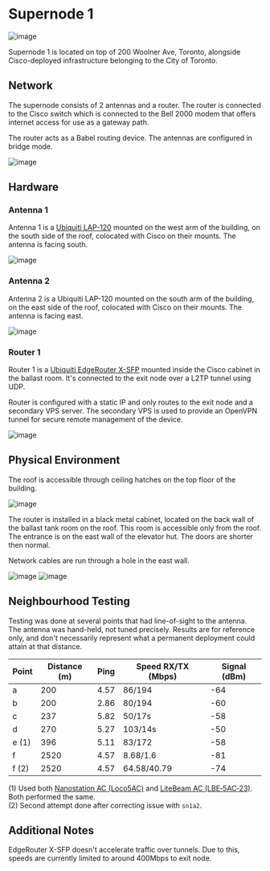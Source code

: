 # Supernode 1

![image](images/supernode1-view.jpg)

Supernode 1 is located on top of 200 Woolner Ave, Toronto, alongside Cisco-deployed infrastructure belonging to the City of Toronto.

## Network

The supernode consists of 2 antennas and a router. The router is connected to the Cisco switch which is connected to the Bell 2000 modem that offers internet access for use as a gateway path.

The router acts as a Babel routing device. The antennas are configured in bridge mode.

![image](images/supernode1-network-layout.png)

## Hardware

### Antenna 1

Antenna 1 is a [Ubiquiti LAP-120](https://www.ui.com/airmax/liteap-ac/) mounted on the west arm of the building, on the south side of the roof, colocated with Cisco on their mounts. The antenna is facing south.

![image](images/supernode1-hardware-antenna1.jpg)

### Antenna 2

Antenna 2 is a Ubiquiti LAP-120 mounted on the south arm of the building, on the east side of the roof, colocated with Cisco on their mounts. The antenna is facing east.

![image](images/supernode1-hardware-antenna2.jpg)

### Router 1

Router 1 is a [Ubiquiti EdgeRouter X-SFP](https://www.ui.com/edgemax/edgerouter-x-sfp/) mounted inside the Cisco cabinet in the ballast room. It's connected to the exit node over a L2TP tunnel using UDP.

Router is configured with a static IP and only routes to the exit node and a secondary VPS server. The secondary VPS is used to provide an OpenVPN tunnel for secure remote management of the device.

![image](images/supernode1-hardware-cabinet2.jpg)

## Physical Environment

The roof is accessible through ceiling hatches on the top floor of the building.

![image](images/supernode1-access-roof.jpg)

The router is installed in a black metal cabinet, located on the back wall of the ballast tank room on the roof. This room is accessible only from the roof. The entrance is on the east wall of the elevator hut. The doors are shorter then normal.

Network cables are run through a hole in the east wall.

![image](images/supernode1-access-ballast.jpg)
![image](images/supernode1-hardware-cabinet.jpg)

## Neighbourhood Testing

Testing was done at several points that had line-of-sight to the antenna. The antenna was hand-held, not tuned precisely. Results are for reference only, and don't necessarily represent what a permanent deployment could attain at that distance.

| Point     | Distance (m) | Ping      |  Speed RX/TX (Mbps)   | Signal (dBm)   |
|-----------|--------------|-----------|-----------------------|----------------|
| a         | 200          | 4.57      |  86/194               | -64            |
| b         | 200          | 2.86      |  80/194               | -60            |
| c         | 237          | 5.82      |   50/17s              | -58            |
| d         | 270          | 5.27      |  103/14s              | -50            |
| e (1)     | 396          | 5.11      |  83/172               | -58            |
| f         | 2520         | 4.57      |  8.68/1.6             | -81            |
| f (2)     | 2520         | 4.57      |  64.58/40.79          | -74            |

(1) Used both [Nanostation AC (Loco5AC)](https://www.ui.com/airmax/nanostation-ac/) and [LiteBeam AC (LBE‑5AC‑23)](https://www.ui.com/airmax/litebeam-ac/). Both performed the same.  
(2) Second attempt done after correcting issue with `sn1a2`.

## Additional Notes

EdgeRouter X-SFP doesn't accelerate traffic over tunnels. Due to this, speeds are currently limited to around 400Mbps to exit node.
